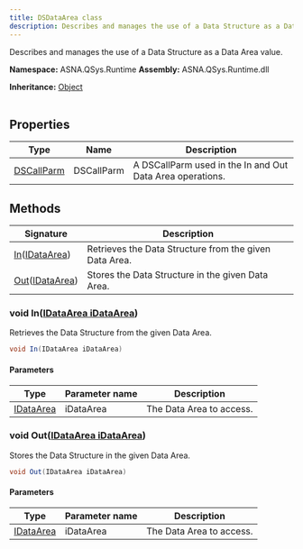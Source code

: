 ```yaml
---
title: DSDataArea class
description: Describes and manages the use of a Data Structure as a Data Area value.
---
```


Describes and manages the use of a Data Structure as a Data Area value.

**Namespace:** ASNA.QSys.Runtime
**Assembly:** ASNA.QSys.Runtime.dll

**Inheritance:** [Object](https://docs.microsoft.com/en-us/dotnet/api/system.object)
<br>
<br>

## Properties

| Type | Name | Description
| --- | --- | --- 
| [DSCallParm](/reference/runtime/qsys-runtime/ds-call-parm.html) | DSCallParm | A DSCallParm used in the In and Out Data Area operations. |

## Methods

| Signature | Description |
| --- | --- |
| [In](#void-inidataarea-idataarea)([IDataArea](/reference/datagate/datagate-client/i-data-area.html)) | Retrieves the Data Structure from the given Data Area.
| [Out](#void-outidataarea-idataarea)([IDataArea](/reference/datagate/datagate-client/i-data-area.html)) | Stores the Data Structure in the given Data Area.

### void In([IDataArea iDataArea](/reference/datagate/datagate-client/i-data-area.html))

Retrieves the Data Structure from the given Data Area.

```cs
void In(IDataArea iDataArea)
```

#### Parameters

| Type | Parameter name | Description
| --- | --- | ---
| [IDataArea](/reference/datagate/datagate-client/i-data-area.html) | iDataArea | The Data Area to access.

### void Out([IDataArea iDataArea](/reference/datagate/datagate-client/i-data-area.html))

Stores the Data Structure in the given Data Area.

```cs
void Out(IDataArea iDataArea)
```

#### Parameters

| Type | Parameter name | Description
| --- | --- | ---
| [IDataArea](/reference/datagate/datagate-client/i-data-area.html) | iDataArea | The Data Area to access.
